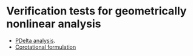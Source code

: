 # Verification tests for geometrically nonlinear analysis

- [PDelta analysis](https://en.wikipedia.org/wiki/P-delta_effect).
- [Corotational formulation](http://www1.coe.neu.edu/~jfhajjar/home/Denavit%20and%20Hajjar%20-%20Geometric%20Nonlinearity%20in%20OpenSees%20-%20Report%20No.%20NEU-CEE-2013-02%202013.pdf)
